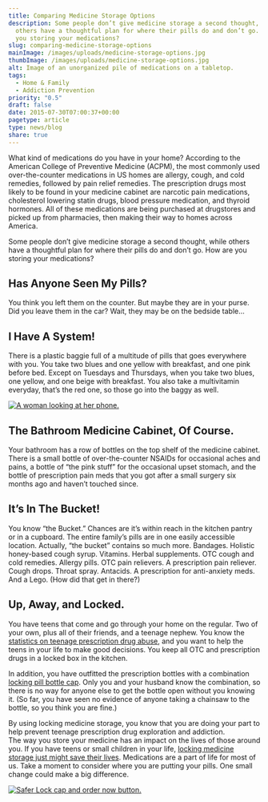 ```yaml
---
title: Comparing Medicine Storage Options
description: Some people don’t give medicine storage a second thought, while
  others have a thoughtful plan for where their pills do and don’t go. How are
  you storing your medications?
slug: comparing-medicine-storage-options
mainImage: /images/uploads/medicine-storage-options.jpg
thumbImage: /images/uploads/medicine-storage-options.jpg
alt: Image of an unorganized pile of medications on a tabletop.
tags:
  - Home & Family
  - Addiction Prevention
priority: "0.5"
draft: false
date: 2015-07-30T07:00:37+00:00
pagetype: article
type: news/blog
share: true
---
```

What kind of medications do you have in your home? According to the American College of Preventive Medicine (ACPM), the most commonly used over-the-counter medications in US homes are allergy, cough, and cold remedies, followed by pain relief remedies. The prescription drugs most likely to be found in your medicine cabinet are narcotic pain medications, cholesterol lowering statin drugs, blood pressure medication, and thyroid hormones. All of these medications are being purchased at drugstores and picked up from pharmacies, then making their way to homes across America.

Some people don’t give medicine storage a second thought, while others have a thoughtful plan for where their pills do and don’t go. How are you storing your medications?

## Has Anyone Seen My Pills?

You think you left them on the counter. But maybe they are in your purse. Did you leave them in the car? Wait, they may be on the bedside table…

## I Have A System!

There is a plastic baggie full of a multitude of pills that goes everywhere with you. You take two blues and one yellow with breakfast, and one pink before bed. Except on Tuesdays and Thursdays, when you take two blues, one yellow, and one beige with breakfast. You also take a multivitamin everyday, that’s the red one, so those go into the baggy as well.

[![A woman looking at her phone.](/images/uploads/rxguardian-well-rx-graphic.jpg "Save up to 80 percent on prescription drugs.")](https://www.wellrx.com/rx-discount-card/enroll/?invitecode=SaferLock%20&utm_source=SaferLock%20&utm_medium=affiliate&utm_campaign=%3cblogs%3E "WellRx Link")

## The Bathroom Medicine Cabinet, Of Course.

Your bathroom has a row of bottles on the top shelf of the medicine cabinet. There is a small bottle of over-the-counter NSAIDs for occasional aches and pains, a bottle of “the pink stuff” for the occasional upset stomach, and the bottle of prescription pain meds that you got after a small surgery six months ago and haven’t touched since.

## It’s In The Bucket!

You know “the Bucket.” Chances are it’s within reach in the kitchen pantry or in a cupboard. The entire family’s pills are in one easily accessible location. Actually, “the bucket” contains so much more. Bandages. Holistic honey-based cough syrup. Vitamins. Herbal supplements. OTC cough and cold remedies. Allergy pills. OTC pain relievers. A prescription pain reliever. Cough drops. Throat spray. Antacids. A prescription for anti-anxiety meds. And a Lego. (How did that get in there?)

## Up, Away, and Locked.

You have teens that come and go through your home on the regular. Two of your own, plus all of their friends, and a teenage nephew. You know the [statistics on teenage prescription drug abuse](http://www.drugfreeworld.org/drugfacts/prescription/abuse-international-statistics.html), and you want to help the teens in your life to make good decisions. You keep all OTC and prescription drugs in a locked box in the kitchen.

In addition, you have outfitted the prescription bottles with a combination [locking pill bottle cap](https://shop.rxguardian.com/products/safer-lock). Only you and your husband know the combination, so there is no way for anyone else to get the bottle open without you knowing it. (So far, you have seen no evidence of anyone taking a chainsaw to the bottle, so you think you are fine.)

By using locking medicine storage, you know that you are doing your part to help prevent teenage prescription drug exploration and addiction.\
The way you store your medicine has an impact on the lives of those around you. If you have teens or small children in your life, [locking medicine storage just might save their lives](/news/blog/how-locking-medicine-storage-is-saving-lives). Medications are a part of life for most of us. Take a moment to consider where you are putting your pills. One small change could make a big difference.

[![Safer Lock cap and order now button.](/images/uploads/safer-cta.png "Better safe than sorry. Lock up your meds.")](https://shop.rxguardian.com/products/safer-lock "Safer Lock Product Link")